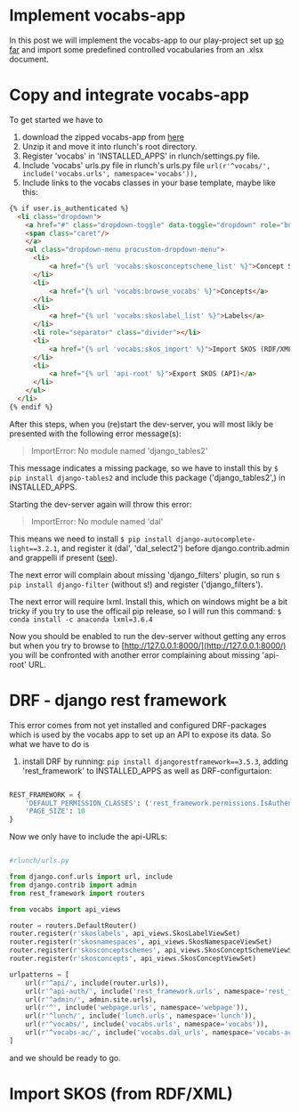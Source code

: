 # Implement vocabs-app
In this post we will implement the vocabs-app to our play-project set up [so far](../part-3-a-custom-app) and import some predefined controlled vocabularies from an .xlsx document.

# Copy and integrate vocabs-app

To get started we have to

1. download the zipped vocabs-app from [here]((https://github.com/csae8092/posts/raw/master/django-generic-apps/downloads/vocabs.zip))
2. Unzip it and move it into rlunch's root directory.
3. Register 'vocabs' in 'INSTALLED_APPS' in rlunch/settings.py file.
4. Include 'vocabs' urls.py file in rlunch's urls.py file `url(r'^vocabs/', include('vocabs.urls', namespace='vocabs')),`
5. Include links to the vocabs classes in your base template, maybe like this:

```html
{% if user.is_authenticated %}
  <li class="dropdown">
    <a href="#" class="dropdown-toggle" data-toggle="dropdown" role="button" aria-haspopup="true" aria-expanded="false">Vocabs Curation
    <span class="caret"/>
    </a>
    <ul class="dropdown-menu procustom-dropdown-menu">
      <li>
          <a href="{% url 'vocabs:skosconceptscheme_list' %}">Concept Schemes</a>
      </li>
      <li>
          <a href="{% url 'vocabs:browse_vocabs' %}">Concepts</a>
      </li>
      <li>
          <a href="{% url 'vocabs:skoslabel_list' %}">Labels</a>
      </li>
      <li role="separator" class="divider"></li>
      <li>
          <a href="{% url 'vocabs:skos_import' %}">Import SKOS (RDF/XML)</a>
      </li>
      <li>
          <a href="{% url 'api-root' %}">Export SKOS (API)</a>
      </li>
    </ul>
  </li>
{% endif %}

```

After this steps, when you (re)start the dev-server, you will most likly be presented with the following error message(s):

> ImportError: No module named 'django_tables2'

This message indicates a missing package, so we have to install this by `$ pip install django-tables2` and include this package ('django_tables2',) in INSTALLED_APPS.

Starting the dev-server again will throw this error:

> ImportError: No module named 'dal'

This means we need to install `$ pip install django-autocomplete-light==3.2.1`, and register it (dal', 'dal_select2') before django.contrib.admin and grappelli if present ([see](https://django-autocomplete-light.readthedocs.io/en/master/install.html)).

The next error will complain about missing 'django_filters' plugin, so run `$ pip install django-filter` (without s!) and register ('django_filters').

The next error will require lxml. Install this, which on windows might be a bit tricky if you try to use the officail pip release, so I will run this command: `$ conda install -c anaconda lxml=3.6.4`

Now you should be enabled to run the dev-server without getting any erros but when you try to browse to [http://127.0.0.1:8000/](http://127.0.0.1:8000/) you will be confronted with another error complaining about missing 'api-root' URL.

# DRF - django rest framework

This error comes from not yet installed and configured DRF-packages which is used by the vocabs app to set up an API to expose its data.
So what we have to do is

1. install DRF by running: `pip install djangorestframework==3.5.3`, adding 'rest_framework' to INSTALLED_APPS as well as DRF-configurtaion:

```python

REST_FRAMEWORK = {
    'DEFAULT_PERMISSION_CLASSES': ('rest_framework.permissions.IsAuthenticatedOrReadOnly',),
    'PAGE_SIZE': 10
}

```

Now we only have to include the api-URLs:

```python

#rlunch/urls.py

from django.conf.urls import url, include
from django.contrib import admin
from rest_framework import routers

from vocabs import api_views

router = routers.DefaultRouter()
router.register(r'skoslabels', api_views.SkosLabelViewSet)
router.register(r'skosnamespaces', api_views.SkosNamespaceViewSet)
router.register(r'skosconceptschemes', api_views.SkosConceptSchemeViewSet)
router.register(r'skosconcepts', api_views.SkosConceptViewSet)

urlpatterns = [
    url(r'^api/', include(router.urls)),
    url(r'^api-auth/', include('rest_framework.urls', namespace='rest_framework')),
    url(r'^admin/', admin.site.urls),
    url(r'^', include('webpage.urls', namespace='webpage')),
    url(r'^lunch/', include('lunch.urls', namespace='lunch')),
    url(r'^vocabs/', include('vocabs.urls', namespace='vocabs')),
    url(r'^vocabs-ac/', include('vocabs.dal_urls', namespace='vocabs-ac')),
]


```

and we should be ready to go.

# Import SKOS (from RDF/XML)
